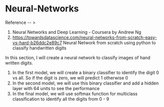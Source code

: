 # Neural-Networks

Reference -- > 
1. Neural Networks and Deep Learning - Coursera by Andrew Ng
2. https://towardsdatascience.com/neural-networks-from-scratch-easy-vs-hard-b26ddc2e89c7
Neural Network from scratch using python to classify handwritten digits

In this section, I will create a neural network to classify images of hand written digits.

1. In the first model, we will create a binary classifier to identify the digit 0 vs all. So if the digit is zero, we will predict 1 otherwise 0
2. In the second model, we will use this binary classifier and add a hidden layer with 64 units to see the performance
3. In the final model, we will use softmax function for multiclass classification to identify all the digits from 0 - 9
